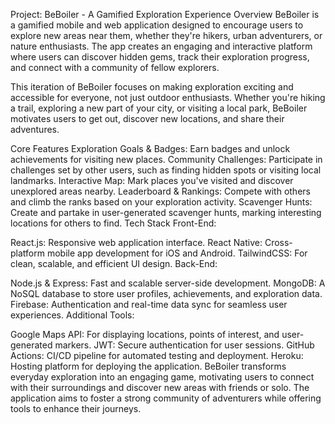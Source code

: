 Project: BeBoiler - A Gamified Exploration Experience
Overview
BeBoiler is a gamified mobile and web application designed to encourage users to explore new areas near them, whether they're hikers, urban adventurers, or nature enthusiasts. The app creates an engaging and interactive platform where users can discover hidden gems, track their exploration progress, and connect with a community of fellow explorers.

This iteration of BeBoiler focuses on making exploration exciting and accessible for everyone, not just outdoor enthusiasts. Whether you're hiking a trail, exploring a new part of your city, or visiting a local park, BeBoiler motivates users to get out, discover new locations, and share their adventures.

Core Features
Exploration Goals & Badges: Earn badges and unlock achievements for visiting new places.
Community Challenges: Participate in challenges set by other users, such as finding hidden spots or visiting local landmarks.
Interactive Map: Mark places you've visited and discover unexplored areas nearby.
Leaderboard & Rankings: Compete with others and climb the ranks based on your exploration activity.
Scavenger Hunts: Create and partake in user-generated scavenger hunts, marking interesting locations for others to find.
Tech Stack
Front-End:

React.js: Responsive web application interface.
React Native: Cross-platform mobile app development for iOS and Android.
TailwindCSS: For clean, scalable, and efficient UI design.
Back-End:

Node.js & Express: Fast and scalable server-side development.
MongoDB: A NoSQL database to store user profiles, achievements, and exploration data.
Firebase: Authentication and real-time data sync for seamless user experiences.
Additional Tools:

Google Maps API: For displaying locations, points of interest, and user-generated markers.
JWT: Secure authentication for user sessions.
GitHub Actions: CI/CD pipeline for automated testing and deployment.
Heroku: Hosting platform for deploying the application.
BeBoiler transforms everyday exploration into an engaging game, motivating users to connect with their surroundings and discover new areas with friends or solo. The application aims to foster a strong community of adventurers while offering tools to enhance their journeys.
